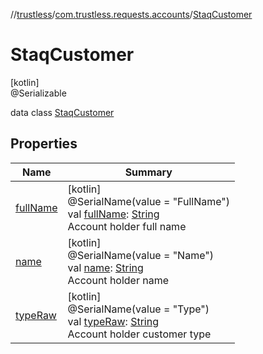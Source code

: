 //[trustless](../../../index.md)/[com.trustless.requests.accounts](../index.md)/[StaqCustomer](index.md)

# StaqCustomer

[kotlin]\
@Serializable

data class [StaqCustomer](index.md)

## Properties

| Name | Summary |
|---|---|
| [fullName](full-name.md) | [kotlin]<br>@SerialName(value = &quot;FullName&quot;)<br>val [fullName](full-name.md): [String](https://kotlinlang.org/api/latest/jvm/stdlib/kotlin/-string/index.html)<br>Account holder full name |
| [name](name.md) | [kotlin]<br>@SerialName(value = &quot;Name&quot;)<br>val [name](name.md): [String](https://kotlinlang.org/api/latest/jvm/stdlib/kotlin/-string/index.html)<br>Account holder name |
| [typeRaw](type-raw.md) | [kotlin]<br>@SerialName(value = &quot;Type&quot;)<br>val [typeRaw](type-raw.md): [String](https://kotlinlang.org/api/latest/jvm/stdlib/kotlin/-string/index.html)<br>Account holder customer type |
